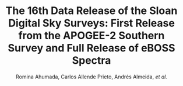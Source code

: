 ---
number: "32"
title: "The 16th Data Release of the Sloan Digital Sky Surveys: First Release from the APOGEE-2 Southern Survey and Full Release of eBOSS Spectra"
arxiv_link: "https://arxiv.org/abs/1912.02905"
arxiv_id: "1912.02905"
author: "Romina Ahumada, Carlos Allende Prieto, Andr&eacute;s Almeida, <em>et al.</em>"
reviewed: True
journal: "ApJS, 249, 3 (2020)"
doi: "10.3847/1538-4365/ab929e"
---